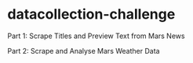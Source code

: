 # datacollection-challenge

Part 1: Scrape Titles and Preview Text from Mars News

Part 2: Scrape and Analyse Mars Weather Data
